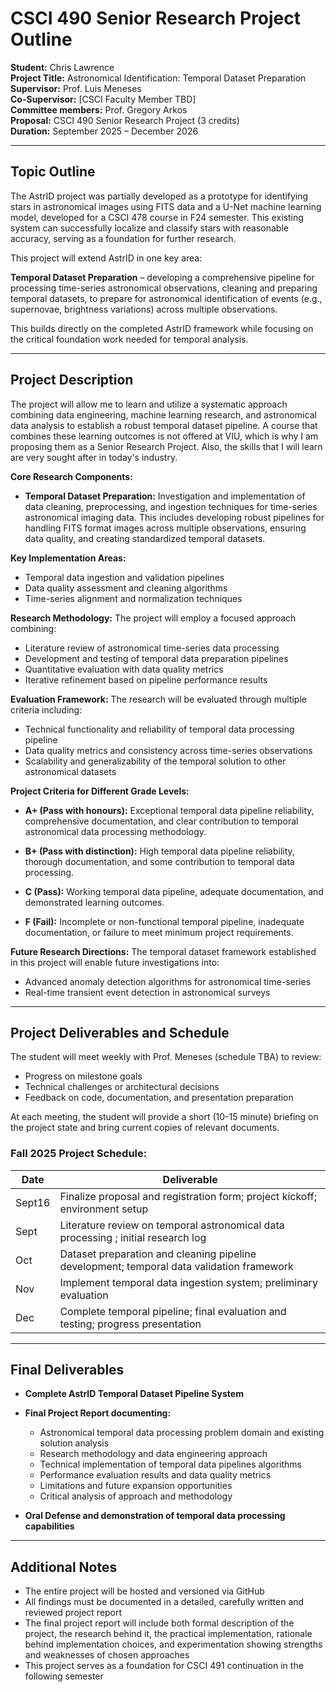 # CSCI 490 Senior Research Project Outline

**Student:** Chris Lawrence  
**Project Title:** Astronomical Identification: Temporal Dataset Preparation  
**Supervisor:** Prof. Luis Meneses  
**Co-Supervisor:** [CSCI Faculty Member TBD]  
**Committee members:** Prof. Gregory Arkos  
**Proposal:** CSCI 490 Senior Research Project (3 credits)  
**Duration:** September 2025 – December 2026 

---

## Topic Outline

The AstrID project was partially developed as a prototype for identifying stars in astronomical images using FITS data and a U-Net machine learning model, developed for a CSCI 478 course in F24 semester. This existing system can successfully localize and classify stars with reasonable accuracy, serving as a foundation for further research.

This project will extend AstrID in one key area:

**Temporal Dataset Preparation** – developing a comprehensive pipeline for processing time-series astronomical observations, cleaning and preparing temporal datasets, to prepare for astronomical identification of events (e.g., supernovae, brightness variations) across multiple observations.

This builds directly on the completed AstrID framework while focusing on the critical foundation work needed for temporal analysis.

---

## Project Description

The project will allow me to learn and utilize a systematic approach combining data engineering, machine learning research, and astronomical data analysis to establish a robust temporal dataset pipeline. A course that combines these learning outcomes is not offered at VIU, which is why I am proposing them as a Senior Research Project. Also, the skills that I will learn are very sought after in today's industry.

**Core Research Components:**

* **Temporal Dataset Preparation:** Investigation and implementation of data cleaning, preprocessing, and ingestion techniques for time-series astronomical imaging data. This includes developing robust pipelines for handling FITS format images across multiple observations, ensuring data quality, and creating standardized temporal datasets.

**Key Implementation Areas:**
* Temporal data ingestion and validation pipelines
* Data quality assessment and cleaning algorithms
* Time-series alignment and normalization techniques

**Research Methodology:** The project will employ a focused approach combining:
* Literature review of astronomical time-series data processing
* Development and testing of temporal data preparation pipelines
* Quantitative evaluation with data quality metrics
* Iterative refinement based on pipeline performance results

**Evaluation Framework:** The research will be evaluated through multiple criteria including:
* Technical functionality and reliability of temporal data processing pipeline
* Data quality metrics and consistency across time-series observations
* Scalability and generalizability of the temporal solution to other astronomical datasets

**Project Criteria for Different Grade Levels:**

* **A+ (Pass with honours):** Exceptional temporal data pipeline reliability, comprehensive documentation, and clear contribution to temporal astronomical data processing methodology.

* **B+ (Pass with distinction):** High temporal data pipeline reliability, thorough documentation, and some contribution to temporal data processing.

* **C (Pass):** Working temporal data pipeline, adequate documentation, and demonstrated learning outcomes.

* **F (Fail):** Incomplete or non-functional temporal pipeline, inadequate documentation, or failure to meet minimum project requirements.

**Future Research Directions:** The temporal dataset framework established in this project will enable future investigations into:
* Advanced anomaly detection algorithms for astronomical time-series
* Real-time transient event detection in astronomical surveys

---

## Project Deliverables and Schedule

The student will meet weekly with Prof. Meneses (schedule TBA) to review:
- Progress on milestone goals
- Technical challenges or architectural decisions
- Feedback on code, documentation, and presentation preparation

At each meeting, the student will provide a short (10-15 minute) briefing on the project state and bring current copies of relevant documents.

### Fall 2025 Project Schedule:

| Date | Deliverable |
|------|-------------|
| Sept16 | Finalize proposal and registration form; project kickoff; environment setup |
| Sept | Literature review on temporal astronomical data processing ; initial research log |
| Oct | Dataset preparation and cleaning pipeline development; temporal data validation framework |
| Nov | Implement temporal data ingestion system; preliminary evaluation |
| Dec | Complete temporal pipeline; final evaluation and testing; progress presentation |

---

## Final Deliverables

* **Complete AstrID Temporal Dataset Pipeline System**

* **Final Project Report documenting:**
    * Astronomical temporal data processing problem domain and existing solution analysis
    * Research methodology and data engineering approach
    * Technical implementation of temporal data pipelines algorithms
    * Performance evaluation results and data quality metrics
    * Limitations and future expansion opportunities
    * Critical analysis of approach and methodology

* **Oral Defense and demonstration of temporal data processing capabilities**

---

## Additional Notes

* The entire project will be hosted and versioned via GitHub
* All findings must be documented in a detailed, carefully written and reviewed project report
* The final project report will include both formal description of the project, the research behind it, the practical implementation, rationale behind implementation choices, and experimentation showing strengths and weaknesses of chosen approaches
* This project serves as a foundation for CSCI 491 continuation in the following semester

